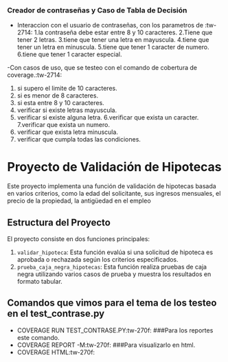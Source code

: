 ### Creador de contraseñas y Caso de Tabla de Decisión

- Interaccion con el usuario de contraseñas, con los parametros de :tw-2714:
1.la contraseña debe estar entre 8 y 10 caracteres.
2.Tiene que tener 2 letras.
3.tiene que tener una letra en mayuscula.
4.tiene que tener un letra en minuscula.
5.tiene que tener 1 caracter de numero.
6.tiene que tener 1 caracter especial.

-Con casos de uso, que se testeo con el comando de cobertura de coverage.:tw-2714:
1. si supero el limite de 10 caracteres.
2. si es menor de 8 caracteres.
3. si esta entre 8 y 10 caracteres.
4. verificar si existe letras mayuscula.
5. verificar si existe alguna letra.
6.verificar que exista un caracter.
7.verificar que exista un numero.
8. verificar que exista letra minuscula.
9. verificar que cumpla todas las condiciones.


# Proyecto de Validación de Hipotecas

Este proyecto implementa una función de validación de hipotecas basada en varios criterios, como la edad del solicitante, sus ingresos mensuales, el precio de la propiedad, la antigüedad en el empleo

## Estructura del Proyecto

El proyecto consiste en dos funciones principales:

1. `validar_hipoteca`: Esta función evalúa si una solicitud de hipoteca es aprobada o rechazada según los criterios especificados.
2. `prueba_caja_negra_hipotecas`: Esta función realiza pruebas de caja negra utilizando varios casos de prueba y muestra los resultados en formato tabular.

## Comandos que vimos para el tema de los testeo en el test_contrase.py

- COVERAGE RUN TEST_CONTRASE.PY:tw-270f:
###Para los reportes este comando.
- COVERAGE REPORT -M:tw-270f:
###Para visualizarlo en html.
- COVERAGE HTML:tw-270f:

